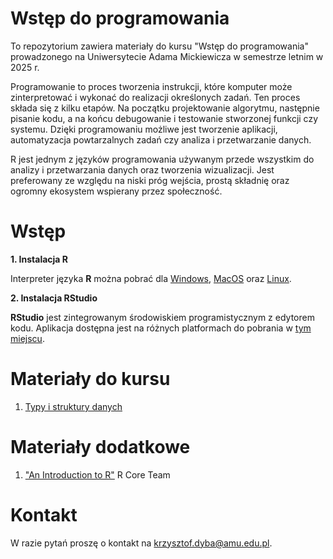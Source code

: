 # Wstęp do programowania

To repozytorium zawiera materiały do kursu "Wstęp do programowania" prowadzonego
na Uniwersytecie Adama Mickiewicza w semestrze letnim w 2025 r.

Programowanie to proces tworzenia instrukcji, które komputer może zinterpretować i wykonać
do realizacji określonych zadań. Ten proces składa się z kilku etapów. Na początku
projektowanie algorytmu, następnie pisanie kodu, a na końcu debugowanie i testowanie 
stworzonej funkcji czy systemu. Dzięki programowaniu możliwe jest tworzenie aplikacji,
automatyzacja powtarzalnych zadań czy analiza i przetwarzanie danych.

R jest jednym z języków programowania używanym przede wszystkim do analizy i
przetwarzania danych oraz tworzenia wizualizacji. Jest preferowany ze względu na niski
próg wejścia, prostą składnię oraz ogromny ekosystem wspierany przez społeczność.

# Wstęp

**1. Instalacja R**

Interpreter języka **R** można pobrać dla [Windows](https://cloud.r-project.org/bin/windows/base/R-4.4.2-win.exe),
[MacOS](https://cran.r-project.org/bin/macosx/) oraz [Linux](https://cloud.r-project.org/bin/linux/).

**2. Instalacja RStudio**

**RStudio** jest zintegrowanym środowiskiem programistycznym z edytorem kodu.
Aplikacja dostępna jest na różnych platformach do pobrania w [tym miejscu](https://posit.co/download/rstudio-desktop/).

# Materiały do kursu

1. [Typy i struktury danych](https://kadyb.github.io/intro2025/cwiczenia/01_Typy_struktury_danych.html)

# Materiały dodatkowe

1. ["An Introduction to R"](https://cran.r-project.org/doc/manuals/r-release/R-intro.pdf) R Core Team

# Kontakt 

W razie pytań proszę o kontakt na <krzysztof.dyba@amu.edu.pl>.
